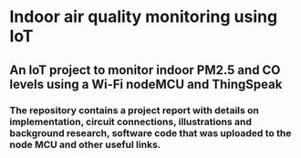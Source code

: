 # Indoor air quality monitoring using IoT

## An IoT project to monitor indoor PM2.5 and CO levels using a Wi-Fi nodeMCU and ThingSpeak

### The repository contains a project report with details on implementation, circuit connections, illustrations and background research, software code that was uploaded to the node MCU and other useful links.
